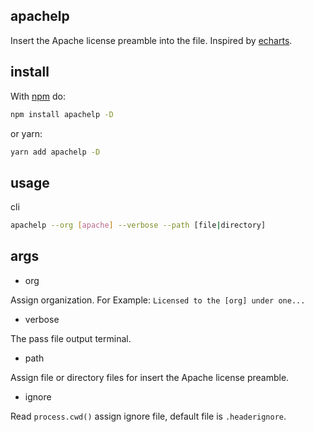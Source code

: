 ## apachelp
Insert the Apache license preamble into the file. Inspired by [echarts](https://github.com/apache/echarts).

## install
With [npm](https://npmjs.org/) do:
```sh
npm install apachelp -D
```
or yarn:
```sh
yarn add apachelp -D
```

## usage
cli
```sh
apachelp --org [apache] --verbose --path [file|directory]
```

## args
- org

Assign organization.
For Example: `Licensed to the [org] under one...`

- verbose

The pass file output terminal.

- path

Assign file or directory files for insert the Apache license preamble.

- ignore

Read `process.cwd()` assign ignore file, default file is `.headerignore`.
